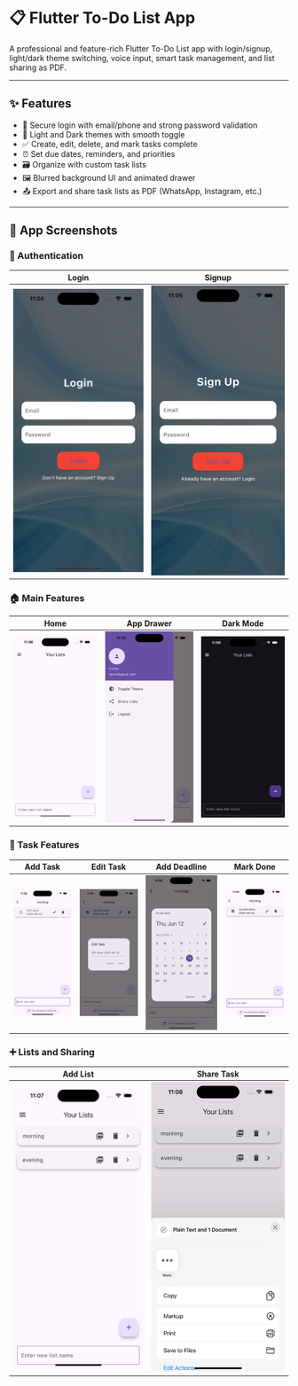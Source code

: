 # 📋 Flutter To-Do List App

A professional and feature-rich Flutter To-Do List app with login/signup, light/dark theme switching, voice input, smart task management, and list sharing as PDF.

---

## ✨ Features

- 🔐 Secure login with email/phone and strong password validation
- 🎨 Light and Dark themes with smooth toggle
- ✅ Create, edit, delete, and mark tasks complete
- ⏰ Set due dates, reminders, and priorities
- 🗃️ Organize with custom task lists
- 🖼️ Blurred background UI and animated drawer
- 📤 Export and share task lists as PDF (WhatsApp, Instagram, etc.)

---

## 📸 App Screenshots

### 🔐 Authentication

| Login | Signup |
|-------|--------|
| ![Login](screenshots/login.png) | ![Signup](screenshots/signup.png) |

### 🏠 Main Features

| Home | App Drawer | Dark Mode |
|------|------------|-----------|
| ![Home](screenshots/homescreen.png) | ![Drawer](screenshots/appdrawer.png) | ![Dark Mode](screenshots/darkmode.png) |

### 📝 Task Features

| Add Task | Edit Task | Add Deadline | Mark Done |
|----------|-----------|---------------|-----------|
| ![Add Task](screenshots/add_task.png) | ![Edit Task](screenshots/edit_your_task.png) | ![Add Deadline](screenshots/add_deadine_to_task.png) | ![Mark Done](screenshots/mark_task_as_done.png) |


### ➕ Lists and Sharing

| Add List | Share Task |
|----------|------------|
| ![Add List](screenshots/add_list.png) | ![Share Task](screenshots/share_your_task.png) |
